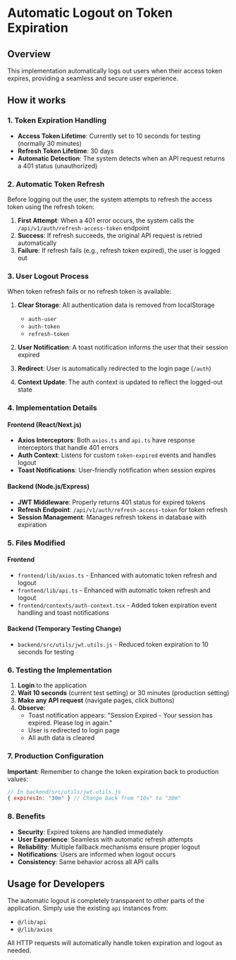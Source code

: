 # Automatic Logout on Token Expiration

## Overview
This implementation automatically logs out users when their access token expires, providing a seamless and secure user experience.

## How it works

### 1. Token Expiration Handling
- **Access Token Lifetime**: Currently set to 10 seconds for testing (normally 30 minutes)
- **Refresh Token Lifetime**: 30 days
- **Automatic Detection**: The system detects when an API request returns a 401 status (unauthorized)

### 2. Automatic Token Refresh
Before logging out the user, the system attempts to refresh the access token using the refresh token:

1. **First Attempt**: When a 401 error occurs, the system calls the `/api/v1/auth/refresh-access-token` endpoint
2. **Success**: If refresh succeeds, the original API request is retried automatically
3. **Failure**: If refresh fails (e.g., refresh token expired), the user is logged out

### 3. User Logout Process
When token refresh fails or no refresh token is available:

1. **Clear Storage**: All authentication data is removed from localStorage
   - `auth-user`
   - `auth-token` 
   - `refresh-token`

2. **User Notification**: A toast notification informs the user that their session expired

3. **Redirect**: User is automatically redirected to the login page (`/auth`)

4. **Context Update**: The auth context is updated to reflect the logged-out state

### 4. Implementation Details

#### Frontend (React/Next.js)
- **Axios Interceptors**: Both `axios.ts` and `api.ts` have response interceptors that handle 401 errors
- **Auth Context**: Listens for custom `token-expired` events and handles logout
- **Toast Notifications**: User-friendly notification when session expires

#### Backend (Node.js/Express)
- **JWT Middleware**: Properly returns 401 status for expired tokens
- **Refresh Endpoint**: `/api/v1/auth/refresh-access-token` for token refresh
- **Session Management**: Manages refresh tokens in database with expiration

### 5. Files Modified

#### Frontend
- `frontend/lib/axios.ts` - Enhanced with automatic token refresh and logout
- `frontend/lib/api.ts` - Enhanced with automatic token refresh and logout  
- `frontend/contexts/auth-context.tsx` - Added token expiration event handling and toast notifications

#### Backend (Temporary Testing Change)
- `backend/src/utils/jwt.utils.js` - Reduced token expiration to 10 seconds for testing

### 6. Testing the Implementation

1. **Login** to the application
2. **Wait 10 seconds** (current test setting) or 30 minutes (production setting)  
3. **Make any API request** (navigate pages, click buttons)
4. **Observe**: 
   - Toast notification appears: "Session Expired - Your session has expired. Please log in again."
   - User is redirected to login page
   - All auth data is cleared

### 7. Production Configuration

**Important**: Remember to change the token expiration back to production values:

```javascript
// In backend/src/utils/jwt.utils.js
{ expiresIn: "30m" } // Change back from "10s" to "30m"
```

### 8. Benefits

- **Security**: Expired tokens are handled immediately
- **User Experience**: Seamless with automatic refresh attempts
- **Reliability**: Multiple fallback mechanisms ensure proper logout
- **Notifications**: Users are informed when logout occurs
- **Consistency**: Same behavior across all API calls

## Usage for Developers

The automatic logout is completely transparent to other parts of the application. Simply use the existing `api` instances from:
- `@/lib/api`  
- `@/lib/axios`

All HTTP requests will automatically handle token expiration and logout as needed.